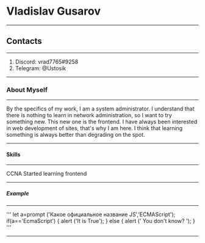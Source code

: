 # Vladislav Gusarov
***
## Contacts
***
1. Discord: vrad7765#9258 
2. Telegram: @Ustosik 
***
### About Myself
***
By the specifics of my work, I am a system administrator. I understand that there is nothing to learn in network administration, so I want to try something new. This new one is the frontend. I have always been interested in web development of sites, that's why I am here. I think that learning something is always better than degrading on the spot.
***
#### Skills
***
CCNA
Started learning frontend
***
##### Example
*** 
'''
let a=prompt ('Какое официальное название JS','ECMAScript');
if(a=='EcmaScript')
{ 
alert ('It is True'); 
}
else
{ 
alert (' You don't know? ');
}
'''
***


